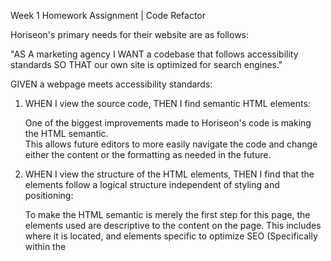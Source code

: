 
Week 1 Homework Assignment | Code Refactor

Horiseon's primary needs for their website are as follows:

"AS A marketing agency
I WANT a codebase that follows accessibility standards
SO THAT our own site is optimized for search engines."

GIVEN a webpage meets accessibility standards:

1.  WHEN I view the source code, THEN I find semantic HTML elements:

    One of the biggest improvements made to Horiseon's code is making the HTML semantic.  
    This allows future editors to more easily navigate the code and change either the content
    or the formatting as needed in the future.

2.  WHEN I view the structure of the HTML elements, THEN I find that the elements follow a 
    logical structure independent of styling and positioning:

    To make the HTML semantic is merely the first step for this page, the elements used
    are descriptive to the content on the page.  This includes where it is located, and 
    elements specific to optimize SEO (Specifically within the <title> and <header>
    containers)

3.  WHEN I view the image elements, THEN I find accessible alt attributes

    This was successfully done, with the alt text simply displaying the name of the photo.

4.  WHEN I view the heading attributes, THEN they fall in sequential order

    This was accomplished correctly.

5.  WHEN I view the title element, THEN I find a concise, descriptive title

    The title to this page is an aggregation of keywords that Horiseon clearly wants to
    ensure that they make themselves synomymous with, and will increase Horiseon's 
    search engine visibility.

Additional work that was completed:

    I was able to significantly reduce the lines of code in the CSS stylesheet.  Once
    <section> and <aside> were specified, there were several style classes within those
    elements that were found to be redundant.  Consistency in aesthetics is extremely 
    important in any industry, but an exceptionally high level of detail is required 
    for a website such as Horiseon who is advertising SEO and Marketing services.

    With that understanding, if one style rule changes for one div within <section> or <aside>
    it should be understood that the style rule would change for all of them.  To prevent the
    need to make the same changes to multiple rules, there were classes that were able
    to be consolidated to make updating the format much easier in the future.

    Another change that was made to improve functionality was wrapping the text appropriately
    within the <p> tags in both <section> and <aside>.  Should Horiseon decide to change its 
    verbiage in the future, being able to see all text within a container at once without
    scrolling left and right will ensure that the messaging continues to meet company
    standards.

All of the above modifications have significantly improved the code and the accessibility
to it's interpretation and modification, without altering the functionality or appearance
of the web page whatsoever.


